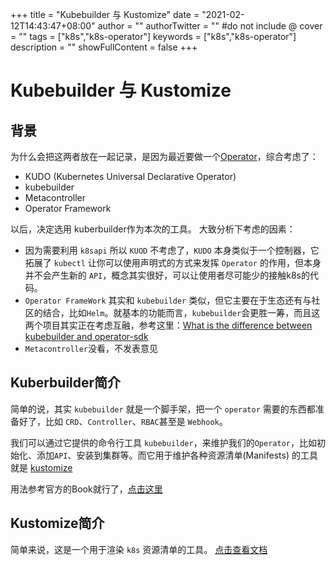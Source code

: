 +++
title = "Kubebuilder 与 Kustomize"
date = "2021-02-12T14:43:47+08:00"
author = ""
authorTwitter = "" #do not include @
cover = ""
tags = ["k8s","k8s-operator"]
keywords = ["k8s","k8s-operator"]
description = ""
showFullContent = false
+++

# Kubebuilder 与 Kustomize
## 背景
为什么会把这两者放在一起记录，是因为最近要做一个[Operator](https://kubernetes.io/docs/concepts/extend-kubernetes/operator/)，综合考虑了：
- KUDO (Kubernetes Universal Declarative Operator)
- kubebuilder
- Metacontroller
- Operator Framework

以后，决定选用 kuberbuilder作为本次的工具。
大致分析下考虑的因素：
- 因为需要利用 `k8sapi` 所以 `KUOD` 不考虑了，`KUDO` 本身类似于一个控制器，它拓展了 `kubectl` 让你可以使用声明式的方式来发挥 `Operator` 的作用，但本身并不会产生新的 `API`，概念其实很好，可以让使用者尽可能少的接触k8s的代码。
- `Operator FrameWork` 其实和 `kubebuilder` 类似，但它主要在于生态还有与社区的结合，比如`Helm`。就基本的功能而言，`kubebuilder`会更胜一筹，而且这两个项目其实正在考虑互融，参考这里：[What is the difference between kubebuilder and operator-sdk](https://github.com/operator-framework/operator-sdk/issues/1758)
- `Metacontroller`没看，不发表意见


## Kuberbuilder简介
简单的说，其实 `kubebuilder` 就是一个脚手架，把一个 `operator` 需要的东西都准备好了，比如 `CRD`、`Controller`、`RBAC`甚至是 `Webhook`。

我们可以通过它提供的命令行工具 `kubebuilder`，来维护我们的`Operator`，比如初始化、添加`API`、安装到集群等。而它用于维护各种资源清单(Manifests) 的工具就是 [kustomize](https://github.com/kubernetes-sigs/kustomize)

用法参考官方的Book就行了，[点击这里](https://book.kubebuilder.io/)

## Kustomize简介
简单来说，这是一个用于渲染 `k8s` 资源清单的工具。
[点击查看文档](https://github.com/kubernetes-sigs/kustomize/tree/master/docs)